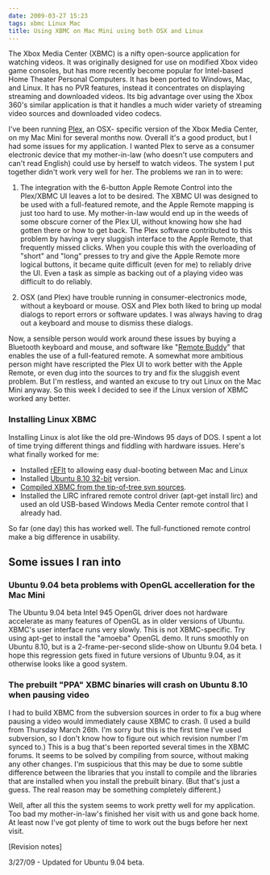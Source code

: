 ```yaml
---
date: 2009-03-27 15:23
tags: xbmc Linux Mac
title: Using XBMC on Mac Mini using both OSX and Linux
---
```


The Xbox Media Center (XBMC) is a nifty open-source application for watching
videos. It was originally designed for use on modified Xbox video game
consoles, but has more recently become popular for Intel-based Home Theater
Personal Computers. It has been ported to Windows, Mac, and Linux. It has no
PVR features, instead it concentrates on displaying streaming and downloaded
videos. Its big advantage over using the Xbox 360's similar application is
that it handles a much wider variety of streaming video sources and downloaded
video codecs.

I've been running [Plex](http://www.plexapp.com/), an OSX-
specific version of the Xbox Media Center, on my Mac Mini for several months
now. Overall it's a good product, but I had some issues for my application. I
wanted Plex to serve as a consumer electronic device that my mother-in-law
(who doesn't use computers and can't read English) could use by herself to
watch videos. The system I put together didn't work very well for her. The
problems we ran in to were:

1) The integration with the 6-button Apple Remote
Control into the Plex/XBMC UI leaves a lot to be desired. The XBMC UI was
designed to be used with a full-featured remote, and the Apple Remote mapping
is just too hard to use. My mother-in-law would end up in the weeds of some
obscure corner of the Plex UI, without knowing how she had gotten there or how
to get back. The Plex software contributed to this problem by having a very
sluggish interface to the Apple Remote, that frequently missed clicks. When
you couple this with the overloading of "short" and "long" presses to try and
give the Apple Remote more logical buttons, it became quite difficult (even
for me) to reliably drive the UI. Even a task as simple as backing out of a
playing video was difficult to do reliably.

2) OSX (and Plex) have trouble
running in consumer-electronics mode, without a keyboard or mouse. OSX and
Plex both liked to bring up modal dialogs to report errors or software
updates. I was always having to drag out a keyboard and mouse to dismiss these
dialogs.

Now, a sensible person would work around these issues by buying a
Bluetooth keyboard and mouse, and software like
"[Remote Buddy](http://www.iospirit.com/index.php?mode=view&obj_type=infogroup&obj_id=24&sid=9214373G9cd3975527aa3499)"
that enables the use of a full-featured remote. A somewhat more ambitious
person might have rescripted the Plex UI to work better with the Apple Remote,
or even dug into the sources to try and fix the sluggish event problem. But
I'm restless, and wanted an excuse to try out Linux on the Mac Mini anyway. So
this week I decided to see if the Linux version of XBMC worked any better.

### Installing Linux XBMC

Installing Linux is alot like the old pre-Windows 95
days of DOS. I spent a lot of time trying different things and fiddling with
hardware issues. Here's what finally worked for me:

* Installed [rEFIt](http://refit.sourceforge.net/) to allowing easy dual-booting between Mac and Linux
* Installed [Ubuntu 8.10 32-bit](http://releases.ubuntu.com/8.10/) version.
* [Compiled XBMC from the tip-of-tree svn sources](http://xbmc.org/wiki/?title=HOW-TO_compile_XBMC_for_Linux_from_source_code).
* Installed the LIRC infrared remote control driver (apt-get install lirc) and used an old USB-based Windows Media Center remote control that I already had.

So far (one day) this has worked well. The full-functioned remote control make
a big difference in usability.

## Some issues I ran into

### Ubuntu 9.04 beta problems with OpenGL accelleration for the Mac Mini

The Ubuntu 9.04 beta Intel
945 OpenGL driver does not hardware accelerate as many features of OpenGL as
in older versions of Ubuntu. XBMC's user interface runs very slowly. This is
not XBMC-specific. Try using apt-get to install the "amoeba" OpenGL demo. It
runs smoothly on Ubuntu 8.10, but is a 2-frame-per-second slide-show on Ubuntu
9.04 beta. I hope this regression gets fixed in future versions of Ubuntu
9.04, as it otherwise looks like a good system.

### The prebuilt "PPA" XBMC binaries will crash on Ubuntu 8.10 when pausing video

I had to build XBMC from
the subversion sources in order to fix a bug where pausing a video would
immediately cause XBMC to crash. (I used a build from Thursday March 26th. I'm
sorry but this is the first time I've used subversion, so I don't know how to
figure out which revision number I'm synced to.) This is a bug that's been
reported several times in the XBMC forums. It seems to be solved by compiling
from source, without making any other changes. I'm suspicious that this may be
due to some subtle difference between the libraries that you install to
compile and the libraries that are installed when you install the prebuilt
binary. (But that's just a guess. The real reason may be something completely
different.)

Well, after all this the system seems to work pretty well for my
application. Too bad my mother-in-law's finished her visit with us and gone
back home. At least now I've got plenty of time to work out the bugs before
her next visit.

[Revision notes]

3/27/09 - Updated for Ubuntu 9.04 beta.
